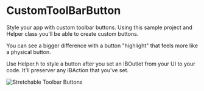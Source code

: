 CustomToolBarButton
===================

Style your app with custom toolbar buttons. Using this sample project and Helper class you'll be able to create custom buttons. 

You can see a bigger difference with a button "highlight" that feels more like a physical button.

Use Helper.h to style a button after you set an IBOutlet from your UI to your code. It'll preserver any IBAction that you've set.

![Stretchable Toolbar Buttons](https://raw.github.com/PaulSolt/CustomToolBarButton/master/ButtonClicks.gif)

